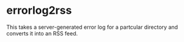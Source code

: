 errorlog2rss
============

This takes a server-generated error log for a partcular directory and converts it into an RSS feed.
